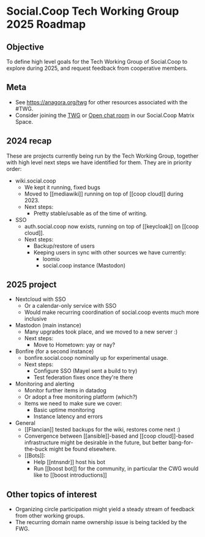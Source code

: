 # Social.Coop Tech Working Group 2025 Roadmap

## Objective
To define high level goals for the Tech Working Group of Social.Coop to explore during 2025, and request feedback from cooperative members.

## Meta
- See https://anagora.org/twg for other resources associated with the #TWG.
- Consider joining the [TWG](https://matrix.to/#/#socialcoop-tech:matrix.org) or [Open chat room](https://matrix.to/#/#SocialCoop:matrix.org) in our Social.Coop Matrix Space.

## 2024 recap

These are projects currently being run by the Tech Working Group, together with high level next steps we have identified for them. They are in priority order:

- wiki.social.coop
   - We kept it running, fixed bugs 
   - Moved to [[mediawiki]] running on top of [[coop cloud]] during 2023.
   - Next steps:
       - Pretty stable/usable as of the time of writing.
- SSO
   - auth.social.coop now exists, running on top of [[keycloak]] on [[coop cloud]].
   - Next steps:
       - Backup/restore of users
       - Keeping users in sync with other sources we have currently:
           - loomio
           - social.coop instance (Mastodon)
           
## 2025 project

- Nextcloud with SSO
    - Or a calendar-only service with SSO
    - Would make recurring coordination of social.coop events much more inclusive
- Mastodon (main instance)
   - Many upgrades took place, and we moved to a new server :)
   - Next steps:
       - Move to Hometown: yay or nay?
- Bonfire (for a second instance)
   - bonfire.social.coop nominally up for experimental usage.
   - Next steps:
       - Configure SSO (Mayel sent a build to try)
       - Test federation fixes once they're there
- Monitoring and alerting
    - Monitor further items in datadog
    - Or adopt a free monitoring platform (which?)
    - Items we need to make sure we cover:
        - Basic uptime monitoring
        - Instance latency and errors
- General
    - [[Flancian]] tested backups for the wiki, restores come next :)
    - Convergence between [[ansible]]-based and [[coop cloud]]-based infrastructure might be desirable in the future, but better bang-for-the-buck might be found elsewhere.
    - [[Bots]]:
        - Help [[ntnsndr]] host his bot
        - Run [[boost bot]] for the community, in particular the CWG would like to [[boost introductions]]
       
## Other topics of interest
- Organizing circle participation might yield a steady stream of feedback from other working groups.
- The recurring domain name ownership issue is being tackled by the FWG.
